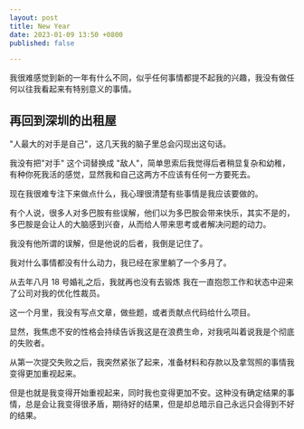 ```yaml
---
layout: post
title: New Year
date: 2023-01-09 13:50 +0800
published: false

---
```



我很难感觉到新的一年有什么不同，似乎任何事情都提不起我的兴趣，我没有做任何以往我看起来有特别意义的事情。

<!--more-->
## 再回到深圳的出租屋

"人最大的对手是自己"，这几天我的脑子里总会闪现出这句话。

我没有把"对手" 这个词替换成 "敌人"，简单思索后我觉得后者稍显复杂和幼稚，有种你死我活的感觉，显然我和自己这两方不应该有任何一方要死去。

现在我很难专注下来做点什么，我心理很清楚有些事情是我应该要做的。

有个人说，很多人对多巴胺有些误解，他们以为多巴胺会带来快乐，其实不是的，多巴胺是会让人的大脑感到兴奋，从而给人带来思考或者解决问题的动力。

我没有他所谓的误解，但是他说的后者，我倒是记住了。

我对什么事情都没有什么动力，我已经在家里躺了一个多月了。

从去年八月 18 号婚礼之后，我就再也没有去锻炼 我在一直抱怨工作和状态中迎来了公司对我的优化性裁员。

这一个月里，我没有写点文章，做些题，或者贡献点代码给什么项目。

显然，我焦虑不安的性格会持续告诉我这是在浪费生命，对我吼叫着说我是个彻底的失败者。

从第一次提交失败之后，我突然紧张了起来，准备材料和存款以及拿驾照的事情我变得更加重视起来。

但是也就是我变得开始重视起来，同时我也变得更加不安。这种没有确定结果的事情，总是会让我变得很矛盾，期待好的结果，但是却总暗示自己永远只会得到不好的结果。
